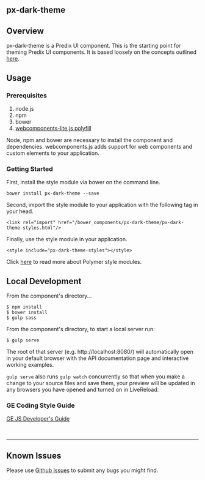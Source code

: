 px-dark-theme
-------------

## Overview

px-dark-theme is a Predix UI component. This is the starting point for theming Predix UI  components. It is based loosely on the concepts outlined [here](https://www.polymer-project.org/1.0/docs/devguide/styling.html#xscope-styling).


## Usage

### Prerequisites
1. node.js
2. npm
3. bower
4. [webcomponents-lite.js polyfill](https://github.com/webcomponents/webcomponentsjs)

Node, npm and bower are necessary to install the component and dependencies. webcomponents.js adds support for web components and custom elements to your application.

### Getting Started

First, install the style module via bower on the command line.

```
bower install px-dark-theme --save
```

Second, import the style module to your application with the following tag in your head.

```
<link rel="import" href="/bower_components/px-dark-theme/px-dark-theme-styles.html"/>
```

Finally, use the style module in your application.

```
<style include="px-dark-theme-styles"></style>
```

Click [here](https://www.polymer-project.org/2.0/docs/devguide/style-shadow-dom#style-modules) to read more about Polymer style modules.

## Local Development

From the component's directory...

```
$ npm install
$ bower install
$ gulp sass
```

From the component's directory, to start a local server run:

```
$ gulp serve
```

The root of that server (e.g. http://localhost:8080/) will automatically open in your default browser with the API documentation page and interactive working examples.

`gulp serve` also runs `gulp watch` concurrently so that when you make a change to your source files and save them, your preview will be updated in any browsers you have opened and turned on in LiveReload.

### GE Coding Style Guide
[GE JS Developer's Guide](https://github.com/GeneralElectric/javascript)

<br />
<hr />

## Known Issues

Please use [Github Issues](https://github.com/PredixDev/px-dark-theme/issues) to submit any bugs you might find.
